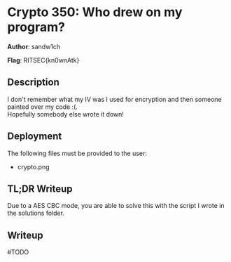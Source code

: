 # Crypto 350: Who drew on my program?
**Author**: sandw1ch

**Flag**: RITSEC{kn0wnAtk}

## Description
I don't remember what my IV was I used for encryption and then someone painted over my code :(.  
Hopefully somebody else wrote it down!

## Deployment
The following files must be provided to the user:
- crypto.png

## TL;DR Writeup
Due to a AES CBC mode, you are able to solve this with the script I wrote in the solutions folder.

## Writeup
#TODO